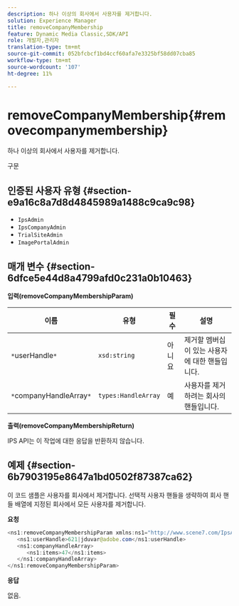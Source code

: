 ```yaml
---
description: 하나 이상의 회사에서 사용자를 제거합니다.
solution: Experience Manager
title: removeCompanyMembership
feature: Dynamic Media Classic,SDK/API
role: 개발자,관리자
translation-type: tm+mt
source-git-commit: 052bfcbcf1bd4ccf60afa7e3325bf58dd07cba85
workflow-type: tm+mt
source-wordcount: '107'
ht-degree: 11%

---
```



# removeCompanyMembership{#removecompanymembership}

하나 이상의 회사에서 사용자를 제거합니다.

구문

## 인증된 사용자 유형 {#section-e9a16c8a7d8d4845989a1488c9ca9c98}

* `IpsAdmin`
* `IpsCompanyAdmin`
* `TrialSiteAdmin`
* `ImagePortalAdmin`

## 매개 변수 {#section-6dfce5e44d8a4799afd0c231a0b10463}

**입력(removeCompanyMembershipParam)**

| 이름 | 유형 | 필수 | 설명 |
|---|---|---|---|
| `*`userHandle`*` | `xsd:string` | 아니요 | 제거할 멤버십이 있는 사용자에 대한 핸들입니다. |
| `*`companyHandleArray`*` | `types:HandleArray` | 예 | 사용자를 제거하려는 회사의 핸들입니다. |

**출력(removeCompanyMembershipReturn)**

IPS API는 이 작업에 대한 응답을 반환하지 않습니다.

## 예제 {#section-6b7903195e8647a1bd0502f87387ca62}

이 코드 샘플은 사용자를 회사에서 제거합니다. 선택적 사용자 핸들을 생략하여 회사 핸들 배열에 지정된 회사에서 모든 사용자를 제거합니다.

**요청**

```java
<ns1:removeCompanyMembershipParam xmlns:ns1="http://www.scene7.com/IpsApi/xsd">
   <ns1:userHandle>621|jduvar@adobe.com</ns1:userHandle>
   <ns1:companyHandleArray>
      <ns1:items>47</ns1:items>
   </ns1:companyHandleArray>
</ns1:removeCompanyMembershipParam>
```

**응답**

없음.
